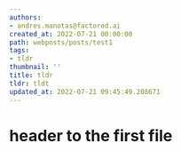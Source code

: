 ```yaml
---
authors:
- andres.manotas@factored.ai
created_at: 2022-07-21 00:00:00
path: webposts/posts/test1
tags:
- tldr
thumbnail: ''
title: tldr
tldr: tldt
updated_at: 2022-07-21 09:45:49.208671
---
```


# header to the first file